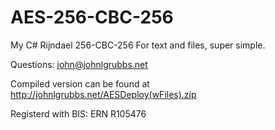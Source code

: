 AES-256-CBC-256
===============

My C# Rijndael 256-CBC-256 For text and files, super simple.

Questions: john@johnlgrubbs.net

Compiled version can be found at http://johnlgrubbs.net/AESDeploy(wFiles).zip

Registerd with BIS: ERN R105476
